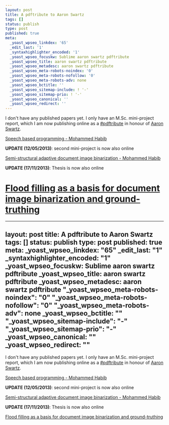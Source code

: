 ```yaml
---
layout: post
title: A pdftribute to Aaron Swartz
tags: []
status: publish
type: post
published: true
meta:
  _yoast_wpseo_linkdex: '65'
  _edit_last: '1'
  _syntaxhighlighter_encoded: '1'
  _yoast_wpseo_focuskw: Sublime aaron swartz pdftribute
  _yoast_wpseo_title: aaron swartz pdftribute
  _yoast_wpseo_metadesc: aaron swartz pdftribute
  _yoast_wpseo_meta-robots-noindex: '0'
  _yoast_wpseo_meta-robots-nofollow: '0'
  _yoast_wpseo_meta-robots-adv: none
  _yoast_wpseo_bctitle: ''
  _yoast_wpseo_sitemap-include: ! '-'
  _yoast_wpseo_sitemap-prio: ! '-'
  _yoast_wpseo_canonical: ''
  _yoast_wpseo_redirect: ''
---
```



I don't have any published papers yet. I only have an M.Sc. mini-project report, which I am now publishing online as a [#pdftribute](http://pdftribute.net/) in honour of [Aaron Swartz](http://mashable.com/2013/01/13/aaron-swartz/).

[Speech based programming - Mohammed Habib](https://dl.dropbox.com/u/22583048/speech-based-programming.pdf)

**UPDATE (12/05/2013)**: second mini-project is now also online

[Semi-structural adaptive document image binarization - Mohammed Habib](https://dl.dropboxusercontent.com/u/22583048/habib-miniproject.pdf)


**UPDATE (17/11/2013)**: Thesis is now also online

[Flood filling as a basis for document image binarization and ground-truthing](https://dl.dropboxusercontent.com/u/22583048/thesis.pdf)
=======
---
layout: post
title: A pdftribute to Aaron Swartz
tags: []
status: publish
type: post
published: true
meta: 
  _yoast_wpseo_linkdex: "65"
  _edit_last: "1"
  _syntaxhighlighter_encoded: "1"
  _yoast_wpseo_focuskw: Sublime aaron swartz pdftribute
  _yoast_wpseo_title: aaron swartz pdftribute
  _yoast_wpseo_metadesc: aaron swartz pdftribute
  "_yoast_wpseo_meta-robots-noindex": "0"
  "_yoast_wpseo_meta-robots-nofollow": "0"
  "_yoast_wpseo_meta-robots-adv": none
  _yoast_wpseo_bctitle: ""
  "_yoast_wpseo_sitemap-include": "-"
  "_yoast_wpseo_sitemap-prio": "-"
  _yoast_wpseo_canonical: ""
  _yoast_wpseo_redirect: ""
---

I don't have any published papers yet. I only have an M.Sc. mini-project report, which I am now publishing online as a [#pdftribute](http://pdftribute.net/) in honour of [Aaron Swartz](http://mashable.com/2013/01/13/aaron-swartz/).

[Speech based programming - Mohammed Habib](https://dl.dropbox.com/u/22583048/speech-based-programming.pdf)

**UPDATE (12/05/2013)**: second mini-project is now also online

[Semi-structural adaptive document image binarization - Mohammed Habib](https://dl.dropboxusercontent.com/u/22583048/habib-miniproject.pdf)


**UPDATE (17/11/2013)**: Thesis is now also online

[Flood filling as a basis for document image binarization and ground-truthing](https://dl.dropboxusercontent.com/u/22583048/thesis.pdf)
